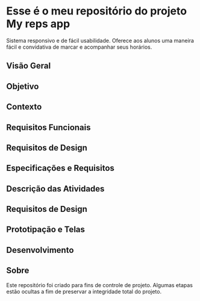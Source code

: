 <!--
![](https://github.com/Diegojfsr/JavaScript_Projects_Beginners/blob/main/Imagens/Capa_Projetos_JavaScript.jpg)
-->
# Esse é o meu repositório do projeto My reps app
Sistema responsivo e de fácil usabilidade. Oferece aos alunos uma maneira fácil e convidativa de marcar e acompanhar seus horários.

## Visão Geral


## Objetivo

## Contexto

## Requisitos Funcionais

## Requisitos de Design

## Especificações e Requisitos

## Descrição das Atividades

## Requisitos de Design

## Prototipação e Telas

## Desenvolvimento



## Sobre
Este repositório foi criado para fins de controle de projeto. Algumas etapas estão ocultas a fim de preservar a integridade total do projeto.





